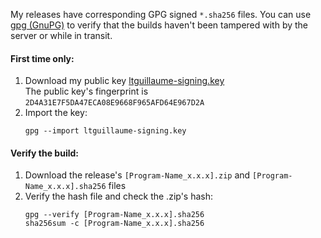 My releases have corresponding GPG signed `*.sha256` files. You can use [gpg (GnuPG)](https://gnupg.org) to verify that the builds haven't been tampered with by the server or while in transit.

#### First time only:
1. Download my public key [ltguillaume-signing.key](ltguillaume-signing.key)  
    The public key's fingerprint is `2D4A31E7F5DA47ECA08E9668F965AFD64E967D2A`
2. Import the key:
    ```
    gpg --import ltguillaume-signing.key
    ```

#### Verify the build:
1. Download the release's `[Program-Name_x.x.x].zip` and `[Program-Name_x.x.x].sha256` files
2. Verify the hash file and check the .zip's hash:
    ```
    gpg --verify [Program-Name_x.x.x].sha256
    sha256sum -c [Program-Name_x.x.x].sha256
    ```